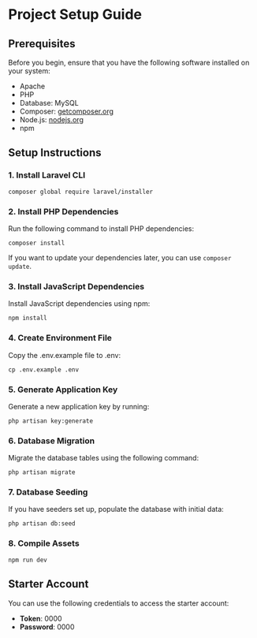 # Project Setup Guide
## Prerequisites
Before you begin, ensure that you have the following software installed on your system:
- Apache
- PHP
- Database: MySQL
- Composer: [getcomposer.org](https://getcomposer.org)
- Node.js: [nodejs.org](https://nodejs.org)
- npm

## Setup Instructions
### 1. Install Laravel CLI
```
composer global require laravel/installer
```

### 2. Install PHP Dependencies
Run the following command to install PHP dependencies:
```
composer install
```
If you want to update your dependencies later, you can use `composer update`.

### 3. Install JavaScript Dependencies
Install JavaScript dependencies using npm:
```
npm install
```

### 4. Create Environment File
Copy the .env.example file to .env:
```
cp .env.example .env
```

### 5. Generate Application Key
Generate a new application key by running:
```
php artisan key:generate
```

### 6. Database Migration
Migrate the database tables using the following command:
```
php artisan migrate
```

### 7. Database Seeding
If you have seeders set up, populate the database with initial data:
```
php artisan db:seed
```

### 8. Compile Assets
```
npm run dev
```

## Starter Account
You can use the following credentials to access the starter account:
- **Token**: 0000
- **Password**: 0000
